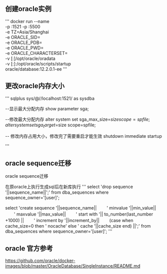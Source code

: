 



## 创建oracle实例

'''
docker run --name <container name> \
-p <host port>:1521 -p <host port>:5500 \
-e TZ=Asia/Shanghai \
-e ORACLE_SID=<your SID> \
-e ORACLE_PDB=<your PDB name> \
-e ORACLE_PWD=<your database passwords> \
-e ORACLE_CHARACTERSET=<your character set> \
-v [<host mount point>:]/opt/oracle/oradata \
-v [<host mount point>:]:/opt/oracle/scripts/startup \
oracle/database:12.2.0.1-ee
'''

## 更改oracle内存大小

'''
sqlplus sys/<your password>@//localhost:1521/<your SID> as sysdba

--显示最大分配内存
show parameter sga;     

--修改最大分配内存
alter system set sga_max_size=$size scope=spfile;
alter system set sga_target=$size scope=spfile;

-- 修改内存占用大小，修改完了需要重启才能生效
shutdown immediate
startup

'''

## oracle sequence迁移

oracle sequence迁移

在原oracle上执行生成sql后在新库执行
'''
select 'drop sequence '||sequence_name||';'
from dba_sequences where sequence_owner='[user]';

select 'create sequence '||sequence_name||
　　' minvalue '||min_value||
　　' maxvalue '||max_value||
　　' start with '|| to_number(last_number +1000) ||
　　' increment by '||increment_by||
　　(case when cache_size=0 then ' nocache' else ' cache '||cache_size end) ||';'
from dba_sequences
where sequence_owner='[user]';
'''

## oracle 官方参考

https://github.com/oracle/docker-images/blob/master/OracleDatabase/SingleInstance/README.md
